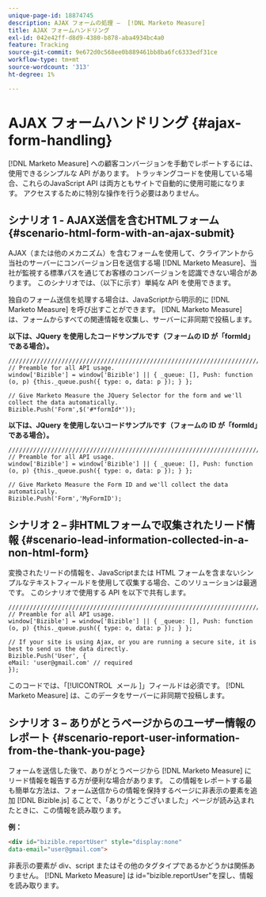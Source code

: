 ```yaml
---
unique-page-id: 18874745
description: AJAX フォームの処理 –  [!DNL Marketo Measure]
title: AJAX フォームハンドリング
exl-id: 042e42ff-d8d9-4380-b878-aba4934bc4a0
feature: Tracking
source-git-commit: 9e672d0c568ee0b889461bb8ba6fc6333edf31ce
workflow-type: tm+mt
source-wordcount: '313'
ht-degree: 1%

---
```


# AJAX フォームハンドリング {#ajax-form-handling}

[!DNL Marketo Measure] への顧客コンバージョンを手動でレポートするには、使用できるシンプルな API があります。 トラッキングコードを使用している場合、これらのJavaScript API は両方ともサイトで自動的に使用可能になります。 アクセスするために特別な操作を行う必要はありません。

## シナリオ 1 - AJAX送信を含むHTMLフォーム {#scenario-html-form-with-an-ajax-submit}

AJAX（または他のメカニズム）を含むフォームを使用して、クライアントから当社のサーバーにコンバージョン日を送信する場 [!DNL Marketo Measure]、当社が監視する標準パスを通じてお客様のコンバージョンを認識できない場合があります。 このシナリオでは、（以下に示す）単純な API を使用できます。

独自のフォーム送信を処理する場合は、JavaScriptから明示的に [!DNL Marketo Measure] を呼び出すことができます。 [!DNL Marketo Measure] は、フォームからすべての関連情報を収集し、サーバーに非同期で投稿します。

**以下は、JQuery を使用したコードサンプルです（フォームの ID が「formId」である場合）。**

```jquery
///////////////////////////////////////////////////////////////////////  
// Preamble for all API usage.  
window['Bizible'] = window['Bizible'] || { _queue: [], Push: function (o, p) {this._queue.push({ type: o, data: p }); } };  
  
// Give Marketo Measure the JQuery Selector for the form and we'll collect the data automatically.  
Bizible.Push('Form',$('#*formId*'));
```

**以下は、JQuery を使用しないコードサンプルです（フォームの ID が「formId」である場合）。**

```jquery
///////////////////////////////////////////////////////////////////////  
// Preamble for all API usage.  
window['Bizible'] = window['Bizible'] || { _queue: [], Push: function (o, p) {this._queue.push({ type: o, data: p }); } };  
  
// Give Marketo Measure the Form ID and we'll collect the data automatically.
Bizible.Push('Form','MyFormID');
```

## シナリオ 2 – 非HTMLフォームで収集されたリード情報 {#scenario-lead-information-collected-in-a-non-html-form}

変換されたリードの情報を、JavaScriptまたは HTML フォームを含まないシンプルなテキストフィールドを使用して収集する場合、このソリューションは最適です。 このシナリオで使用する API を以下で共有します。

```jquery
///////////////////////////////////////////////////////////////////////  
// Preamble for all API usage.  
window['Bizible'] = window['Bizible'] || { _queue: [], Push: function (o, p) {this._queue.push({ type: o, data: p }); } };  
  
// If your site is using Ajax, or you are running a secure site, it is best to send us the data directly.  
Bizible.Push('User', {
eMail: 'user@gmail.com' // required  
});  
```

このコードでは、「[!UICONTROL &#x200B; メール &#x200B;]」フィールドは必須です。 [!DNL Marketo Measure] は、このデータをサーバーに非同期で投稿します。

## シナリオ 3 – ありがとうページからのユーザー情報のレポート {#scenario-report-user-information-from-the-thank-you-page}

フォームを送信した後で、ありがとうページから [!DNL Marketo Measure] にリード情報を報告する方が便利な場合があります。 この情報をレポートする最も簡単な方法は、フォーム送信からの情報を保持するページに非表示の要素を追加 [!DNL Bizible.js] ることで、「ありがとうございました」ページが読み込まれたときに、この情報を読み取ります。

**例：**

```html
<div id="bizible.reportUser" style="display:none"  
data-email="user@gmail.com">  
```

非表示の要素が div、script またはその他のタグタイプであるかどうかは関係ありません。 [!DNL Marketo Measure] は id=&quot;bizible.reportUser&quot;を探し、情報を読み取ります。
